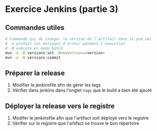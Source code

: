 # Exercice Jenkins (partie 3)
## Commandes utiles
```sh 
# Commande qui de changer la version de l'artifact dans le pom.xml
# -e produit les messages d'erreur pendant l'execution
# -B exécute en mode batch
mvn -e -B versions:set -DnewVersion=<version>
mvn -e -B versions:commit
```
## Préparer la release
1) Modifier le jenkinsfile afin de gérer les tags
2) Vérifier dans jenkins dans l'onglet ```tags``` que le build a bien été ajouté

## Déployer la release vers le registre
1) Modifer le jenkinsfile afin que l'artifact soit déployé vers le registre
2) Vérifier sur le registre que l'artifact se trouve le bon répertoire